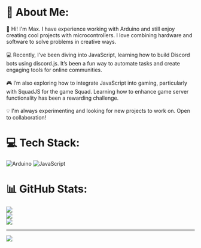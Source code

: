 # 💫 About Me:
👋 Hi! I'm Max. I have experience working with Arduino and still enjoy creating cool projects with microcontrollers. I love combining hardware and software to solve problems in creative ways.<br><br>💻 Recently, I’ve been diving into JavaScript, learning how to build Discord bots using discord.js. It’s been a fun way to automate tasks and create engaging tools for online communities.<br><br>🎮 I’m also exploring how to integrate JavaScript into gaming, particularly with SquadJS for the game Squad. Learning how to enhance game server functionality has been a rewarding challenge.<br><br>💡 I'm always experimenting and looking for new projects to work on. Open to collaboration!


# 💻 Tech Stack:
![Arduino](https://img.shields.io/badge/-Arduino-00979D?style=for-the-badge&logo=Arduino&logoColor=white) ![JavaScript](https://img.shields.io/badge/javascript-%23323330.svg?style=for-the-badge&logo=javascript&logoColor=%23F7DF1E)
# 📊 GitHub Stats:
![](https://github-readme-stats.vercel.app/api?username=maximmaslow&theme=dark&hide_border=false&include_all_commits=false&count_private=false)<br/>
![](https://github-readme-streak-stats.herokuapp.com/?user=maximmaslow&theme=dark&hide_border=false)<br/>
![](https://github-readme-stats.vercel.app/api/top-langs/?username=maximmaslow&theme=dark&hide_border=false&include_all_commits=false&count_private=false&layout=compact)

---
[![](https://visitcount.itsvg.in/api?id=maximmaslow&icon=0&color=12)](https://visitcount.itsvg.in)

<!-- Proudly created with GPRM ( https://gprm.itsvg.in ) -->
